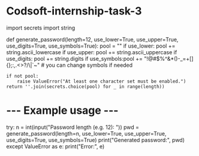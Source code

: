 # Codsoft-internship-task-3
import secrets
import string

def generate_password(length=12, use_lower=True, use_upper=True, use_digits=True, use_symbols=True):
    pool = ""
    if use_lower:  pool += string.ascii_lowercase
    if use_upper:  pool += string.ascii_uppercase
    if use_digits: pool += string.digits
    if use_symbols:pool += "!@#$%^&*()-_=+[]{};:,.<>?/\\|`~"  # you can change symbols if needed

    if not pool:
        raise ValueError("At least one character set must be enabled.")
    return ''.join(secrets.choice(pool) for _ in range(length))

# --- Example usage ---
try:
    n = int(input("Password length (e.g. 12): "))
    pwd = generate_password(length=n, use_lower=True, use_upper=True, use_digits=True, use_symbols=True)
    print("Generated password:", pwd)
except ValueError as e:
    print("Error:", e)
